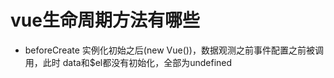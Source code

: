 
# vue生命周期方法有哪些
  
  - beforeCreate
      实例化初始之后(new Vue())，数据观测之前事件配置之前被调用，此时
      data和$el都没有初始化，全部为undefined